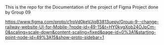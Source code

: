 This is the repo for  the Documentation of the project of Figma Project  done by Group 09

https://www.figma.com/proto/c1roVd0keVJjqB3813uepy/Group-9--change-railway-website-UI-for-Mobile-?node-id=49-15&t=HY0kygXob24OJpCm-0&scaling=scale-down&content-scaling=fixed&page-id=0%3A1&starting-point-node-id=49%3A15&show-proto-sidebar=1
